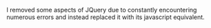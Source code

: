 I removed some aspects of JQuery due to constantly encountering numerous errors and instead replaced it with its javascript equivalent.
